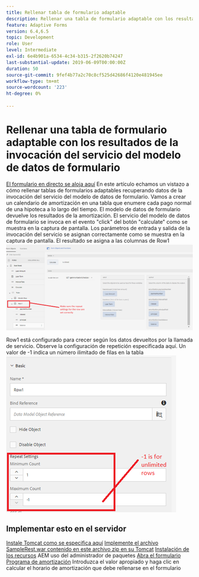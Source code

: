 ```yaml
---
title: Rellenar tabla de formulario adaptable
description: Rellenar una tabla de formulario adaptable con los resultados de las invocaciones del servicio del modelo de datos de formulario
feature: Adaptive Forms
version: 6.4,6.5
topic: Development
role: User
level: Intermediate
exl-id: 6e4b901a-6534-4c34-b315-2f2620b74247
last-substantial-update: 2019-06-09T00:00:00Z
duration: 50
source-git-commit: 9fef4b77a2c70c8cf525d42686f4120e481945ee
workflow-type: tm+mt
source-wordcount: '223'
ht-degree: 0%

---
```


# Rellenar una tabla de formulario adaptable con los resultados de la invocación del servicio del modelo de datos de formulario

[El formulario en directo se aloja aquí](https://forms.enablementadobe.com/content/dam/formsanddocuments/amortization/jcr:content?wcmmode=disabled)
En este artículo echamos un vistazo a cómo rellenar tablas de formularios adaptables recuperando datos de la invocación del servicio del modelo de datos de formulario. Vamos a crear un calendario de amortización en una tabla que enumere cada pago normal de una hipoteca a lo largo del tiempo. El modelo de datos de formulario devuelve los resultados de la amortización. El servicio del modelo de datos de formulario se invoca en el evento &quot;click&quot; del botón &quot;calculate&quot; como se muestra en la captura de pantalla. Los parámetros de entrada y salida de la invocación del servicio se asignan correctamente como se muestra en la captura de pantalla. El resultado se asigna a las columnas de Row1
![clickevent](assets/amortization.PNG)

Row1 está configurado para crecer según los datos devueltos por la llamada de servicio. Observe la configuración de repetición especificada aquí. Un valor de -1 indica un número ilimitado de filas en la tabla
![Fila1](assets/rowconfiguration.PNG)

## Implementar esto en el servidor

[Instale Tomcat como se especifica aquí](/help/forms/ic-print-channel-tutorial/set-up-tomcat.md)
[Implemente el archivo SampleRest.war contenido en este archivo zip en su Tomcat](assets/sample-rest.zip)
[Instalación de los recursos](assets/amortizationschedule.zip) AEM uso del administrador de paquetes
[Abra el formulario Programa de amortización](http://localhost:4502/content/dam/formsanddocuments/amortization/jcr:content?wcmmode=disabled)
Introduzca el valor apropiado y haga clic en calcular el horario de amortización que debe rellenarse en el formulario
